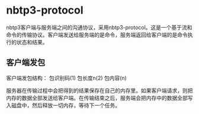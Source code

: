 # nbtp3-protocol
nbtp3客户端与服务端之间的沟通协议，采用nbtp3-protocol。这是一个基于流和命令的传输协议。客户端发送给服务端的是命令，服务端返回给客户端的是命令执行的状态和结果。

## 客户端发包
客户端发包结构：
包识别码(1) 包长度n(2) 包内容(n)

服务器在传输过程中会把得到的结果保存在自己的内存里。如果客户端请求，则把内存的数据全部发送给客户端。在传输结束之后，服务端会把内存中的数据全部写入磁盘中，然后释放一切内存，等待下一个任务。